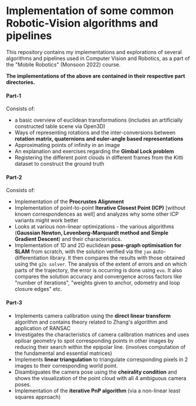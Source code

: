 # Implementation of some common Robotic-Vision algorithms and pipelines

This repository contains my implementations and explorations of several algorithms and pipelines used in Computer Vision and Robotics, as a part of the "Mobile Robotics" (Monsoon 2022) course.

**The implementations of the above are contained in their respective part directories.**
#### Part-1
Consists of:
* a basic overview of euclidean transformations (includes an artificially constructed table scene via Open3D)
* Ways of representing rotations and the inter-conversions between **rotation matrix, quaternions and euler-angle based representations**
* Approximating points of infinity in an image
* An explanation and exercises regarding the **Gimbal Lock problem**
* Registering the different point clouds in different frames from the Kitti dataset to construct the ground truth

#### Part-2
Consists of: 
* Implementation of the **Procrustes Alignment**
* Implementation of point-to-point **Iterative Closest Point (ICP)** [without known correspondences as well] and analyzes why some other ICP variants might work better
* Looks at various non-linear optimizations - the various algorithms (**Gaussian Newton, Levenberg-Marquardt method and Simple Gradient Descent**) and their characteristics. 
* Implementation of 1D and 2D euclidean **pose-graph optimisation for SLAM** from scratch, with the solution verified via the `jax` auto-differentiation library. It then compares the results with those obtained using the `g2o solver`. The analysis of the extent of errors and on which parts of the trajectory, the error is occurring is done using `evo`. It also compares the solution accuracy and convergence across factors like "number of iterations", "weights given to anchor, odometry and loop closure edges"  etc.

#### Part-3
* Implements camera calibration using the **direct linear transform** algorithm and contains theory related to Zhang's algorithm and application of RANSAC
* Investigates the characteristics of camera calibration matrices and uses epiloar geometry to spot corresponding points in other images by reducing their search within the epipolar line. (involves computation of the fundamental and essential matrices)
* Implements **linear triangulation** to triangulate corresponding pixels in 2 images to their corresponding world point.
* Disambiguates the camera pose using the **cheirality condition** and shows the visualization of the point cloud with all 4 ambiguous camera poses.
* Implementation of the **iterative PnP algorithm** (via a non-linear least squares approach)
